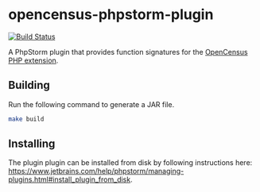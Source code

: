 # opencensus-phpstorm-plugin

[![Build Status](https://travis-ci.org/sbacheld/opencensus-phpstorm-plugin.svg?branch=master)](https://travis-ci.org/sbacheld/opencensus-phpstorm-plugin.svg?branch=master)

A PhpStorm plugin that provides function signatures for the [OpenCensus PHP extension](https://github.com/census-instrumentation/opencensus-php).

## Building

Run the following command to generate a JAR file.
```bash
make build
```

## Installing

The plugin plugin can be installed from disk by following instructions here: https://www.jetbrains.com/help/phpstorm/managing-plugins.html#install_plugin_from_disk.
